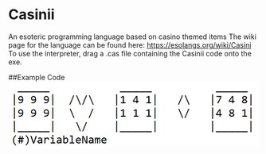 # Casinii
An esoteric programming language based on casino themed items
The wiki page for the language can be found here: https://esolangs.org/wiki/Casini
To use the interpreter, drag a .cas file containing the Casinii code onto the exe.

##Example Code
![alt text](https://github.com/Abbin44/Casinii/blob/master/Esolang/Casinii.png?raw=true)
